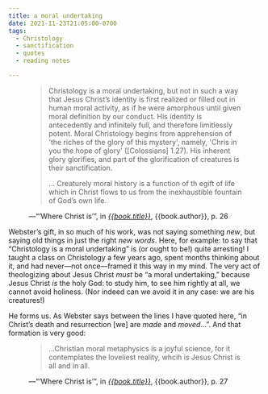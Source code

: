 ```yaml
---
title: a moral undertaking
date: 2021-11-23T21:05:00-0700
tags:
  - Christology
  - sanctification
  - quotes
  - reading notes

---
```


<figure class='quotation'>

> Christology is a moral undertaking, but not in such a way that Jesus Christ’s identity is first realized or filled out in human moral activity, as if he were amorphous until given moral definition by our conduct. His identity is antecedently and infinitely full, and therefore limitlessly potent. Moral Christology begins from apprehension of 'the riches of the glory of this mystery', namely, 'Chris in you the hope of glory' ([Colossians] 1.27). His inherent glory glorifies, and part of the glorification of creatures is their sanctification.
> 
> … Creaturely moral history is a function of th egift of life which in Christ flows to us from the inexhaustible fountain of God’s own life.

<figcaption>—“‘Where Christ is’”, in <a href="{{book.link}}"><cite>{{book.title}}</cite></a>, {{book.author}}, p. 26</figcaption>

</figure>

Webster’s gift, in so much of his work, was not saying something *new*, but saying old things in just the right *new words*. Here, for example: to say that “Christology is a moral undertaking” is (or ought to be!) quite arresting! I taught a class on Christology a few years ago, spent months thinking about it, and had never—not once—framed it this way in my mind. The very act of theologizing about Jesus Christ *must* be “a moral undertaking,” because Jesus Christ *is* the holy God: to study him, to see him rightly at all, we cannot avoid holiness. (Nor indeed can we avoid it in any case: we are his creatures!)

He forms us. As Webster says between the lines I have quoted here, “in Christ’s death and resurrection [we] are *made* and *moved*…”. And that formation is very good:

<figure class='quotation'>

> …Christian moral metaphysics is a joyful science, for it contemplates the loveliest reality, whcih is Jesus Christ is all and in all.

<figcaption>—“‘Where Christ is’”, in <a href="{{book.link}}"><cite>{{book.title}}</cite></a>, {{book.author}}, p. 27</figcaption>

</figure>
